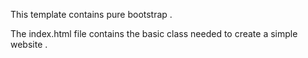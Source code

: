 This template contains pure bootstrap .

The index.html file contains the basic class needed to create a simple website .